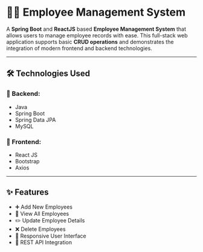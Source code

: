 
# 🧑‍💼 Employee Management System

A **Spring Boot** and **ReactJS** based **Employee Management System** that allows users to manage employee records with ease. This full-stack web application supports basic **CRUD operations** and demonstrates the integration of modern frontend and backend technologies.

---

## 🛠️ Technologies Used

### 🔧 Backend:
- Java
- Spring Boot
- Spring Data JPA
- MySQL

### 🎨 Frontend:
- React JS
- Bootstrap
- Axios

---

## ✨ Features

- ➕ Add New Employees  
- 📄 View All Employees  
- ✏️ Update Employee Details  
- ❌ Delete Employees  
- 📱 Responsive User Interface  
- 🔗 REST API Integration  


